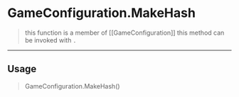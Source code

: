 # GameConfiguration.MakeHash
> this function is a member of [[GameConfiguration]]
> this method can be invoked with `.`
-----
## Usage
> GameConfiguration.MakeHash()
